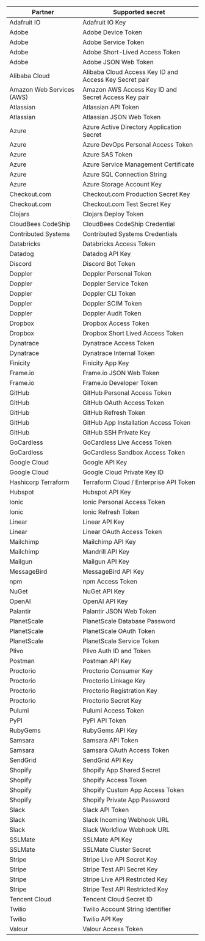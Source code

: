 | Partner                   | Supported secret                                       |
| ------------------------- | ------------------------------------------------------ |
| Adafruit IO               | Adafruit IO Key                                        |
| Adobe                     | Adobe Device Token                                     |
| Adobe                     | Adobe Service Token                                    |
| Adobe                     | Adobe Short-Lived Access Token                         |
| Adobe                     | Adobe JSON Web Token                                   |
| Alibaba Cloud             | Alibaba Cloud Access Key ID and Access Key Secret pair |
| Amazon Web Services (AWS) | Amazon AWS Access Key ID and Secret Access Key pair    |
| Atlassian                 | Atlassian API Token                                    |
| Atlassian                 | Atlassian JSON Web Token                               |
| Azure                     | Azure Active Directory Application Secret              |
| Azure                     | Azure DevOps Personal Access Token                     |
| Azure                     | Azure SAS Token                                        |
| Azure                     | Azure Service Management Certificate                   |
| Azure                     | Azure SQL Connection String                            |
| Azure                     | Azure Storage Account Key                              |
| Checkout.com              | Checkout.com Production Secret Key                     |
| Checkout.com              | Checkout.com Test Secret Key                           |
| Clojars                   | Clojars Deploy Token                                   |
| CloudBees CodeShip        | CloudBees CodeShip Credential                          |
| Contributed Systems       | Contributed Systems Credentials                        |
| Databricks                | Databricks Access Token                                |
| Datadog                   | Datadog API Key                                        |
| Discord                   | Discord Bot Token                                      |
| Doppler                   | Doppler Personal Token                                 |
| Doppler                   | Doppler Service Token                                  |
| Doppler                   | Doppler CLI Token                                      |
| Doppler                   | Doppler SCIM Token                                     |
| Doppler                   | Doppler Audit Token                                    |
| Dropbox                   | Dropbox Access Token                                   |
| Dropbox                   | Dropbox Short Lived Access Token                       |
| Dynatrace                 | Dynatrace Access Token                                 |
| Dynatrace                 | Dynatrace Internal Token                               |
| Finicity                  | Finicity App Key                                       |
| Frame.io                  | Frame.io JSON Web Token                                |
| Frame.io                  | Frame.io Developer Token                               |
| GitHub                    | GitHub Personal Access Token                           |
| GitHub                    | GitHub OAuth Access Token                              |
| GitHub                    | GitHub Refresh Token                                   |
| GitHub                    | GitHub App Installation Access Token                   |
| GitHub                    | GitHub SSH Private Key                                 |
| GoCardless                | GoCardless Live Access Token                           |
| GoCardless                | GoCardless Sandbox Access Token                        |
| Google Cloud              | Google API Key                                         |
| Google Cloud              | Google Cloud Private Key ID                            |
| Hashicorp Terraform       | Terraform Cloud / Enterprise API Token                 |
| Hubspot                   | Hubspot API Key                                        |
| Ionic                     | Ionic Personal Access Token                            |
| Ionic                     | Ionic Refresh Token                                    |
| Linear                    | Linear API Key                                         |
| Linear                    | Linear OAuth Access Token                              |
| Mailchimp                 | Mailchimp API Key                                      |
| Mailchimp                 | Mandrill API Key                                       |
| Mailgun                   | Mailgun API Key                                        |
| MessageBird               | MessageBird API Key                                    |
| npm                       | npm Access Token                                       |
| NuGet                     | NuGet API Key                                          |
| OpenAI                    | OpenAI API Key                                         |
| Palantir                  | Palantir JSON Web Token                                |
| PlanetScale               | PlanetScale Database Password                          |
| PlanetScale               | PlanetScale OAuth Token                                |
| PlanetScale               | PlanetScale Service Token                              |
| Plivo                     | Plivo Auth ID and Token                                |
| Postman                   | Postman API Key                                        |
| Proctorio                 | Proctorio Consumer Key                                 |
| Proctorio                 | Proctorio Linkage Key                                  |
| Proctorio                 | Proctorio Registration Key                             |
| Proctorio                 | Proctorio Secret Key                                   |
| Pulumi                    | Pulumi Access Token                                    |
| PyPI                      | PyPI API Token                                         |
| RubyGems                  | RubyGems API Key                                       |
| Samsara                   | Samsara API Token                                      |
| Samsara                   | Samsara OAuth Access Token                             |
| SendGrid                  | SendGrid API Key                                       |
| Shopify                   | Shopify App Shared Secret                              |
| Shopify                   | Shopify Access Token                                   |
| Shopify                   | Shopify Custom App Access Token                        |
| Shopify                   | Shopify Private App Password                           |
| Slack                     | Slack API Token                                        |
| Slack                     | Slack Incoming Webhook URL                             |
| Slack                     | Slack Workflow Webhook URL                             |
| SSLMate                   | SSLMate API Key                                        |
| SSLMate                   | SSLMate Cluster Secret                                 |
| Stripe                    | Stripe Live API Secret Key                             |
| Stripe                    | Stripe Test API Secret Key                             |
| Stripe                    | Stripe Live API Restricted Key                         |
| Stripe                    | Stripe Test API Restricted Key                         |
| Tencent Cloud             | Tencent Cloud Secret ID                                |
| Twilio                    | Twilio Account String Identifier                       |
| Twilio                    | Twilio API Key                                         |
| Valour                    | Valour Access Token                                    |
